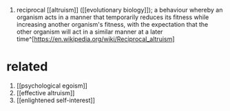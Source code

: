 1. reciprocal [[altruism]] ([[evolutionary biology]]); a behaviour whereby an organism acts in a manner that temporarily reduces its fitness while increasing another organism's fitness, with the expectation that the other organism will act in a similar manner at a later time^[https://en.wikipedia.org/wiki/Reciprocal_altruism]

# related
1. [[psychological egoism]]
2. [[effective altruism]]
3. [[enlightened self-interest]]